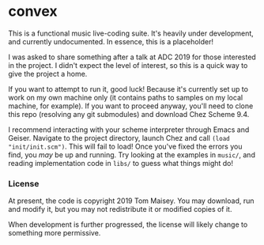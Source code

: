 # convex

This is a functional music live-coding suite. It's heavily under development, and currently undocumented. 
In essence, this is a placeholder! 

I was asked to share something after a talk at ADC 2019 for those interested in the project. 
I didn't expect the level of interest, so this is a quick way to give the project a home.

If you want to attempt to run it, good luck! Because it's currently set up to work on my own machine only (it contains paths to samples on my local machine, for example).
If you want to proceed anyway, you'll need to clone this repo (resolving any git submodules) and download Chez Scheme 9.4.

I recommend interacting with your scheme interpreter through Emacs and Geiser.
Navigate to the project directory, launch Chez and call `(load "init/init.scm")`. 
This will fail to load! Once you've fixed the errors you find, you _may_ be up and running.
Try looking at the examples in `music/`, and reading implementation code in `libs/` to guess what things might do!

### License

At present, the code is copyright 2019 Tom Maisey.
You may download, run and modify it, but you may not redistribute it or modified copies of it.

When development is further progressed, the license will likely change to something more permissive.
